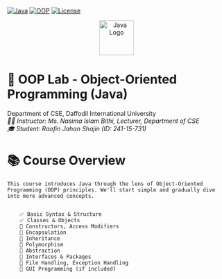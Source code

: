 [![Java](https://img.shields.io/badge/Java-17+-orange?logo=openjdk)](https://java.com)
[![OOP](https://img.shields.io/badge/Object_Oriented-Programming-blueviolet)](https://en.wikipedia.org/wiki/Object-oriented_programming)
[![License](https://img.shields.io/badge/License-MIT-green)](https://opensource.org/licenses/MIT)


<p align="center">
  <img src="https://img.icons8.com/color/96/000000/java-coffee-cup-logo.png" alt="Java Logo" width="80"/>
</p>

# 🧪 OOP Lab - Object-Oriented Programming (Java)  
Department of CSE, Daffodil International University
<br>
*👨‍🏫 Instructor: Ms. Nasima Islam Bithi, Lecturer, Department of CSE
<br>
🎓 Student: Raofin Jahan Shajin (ID: 241-15-731)*

<!DOCTYPE html>
<html lang="en">
<head>
    <meta charset="UTF-8">
    <meta name="viewport" content="width=device-width, initial-scale=1.0">
</head>
<body>
    <h1>📚 Course Overview</h1>
    
    This course introduces Java through the lens of Object-Oriented Programming (OOP) principles. We'll start simple and gradually dive into more advanced concepts.
    

        ✅ Basic Syntax & Structure
        ✅ Classes & Objects
        🔄 Constructors, Access Modifiers
        🔄 Encapsulation
        🔄 Inheritance
        🔄 Polymorphism
        🔄 Abstraction
        🔄 Interfaces & Packages
        🔄 File Handling, Exception Handling
        🔄 GUI Programming (if included)
  
</body>
</html>
